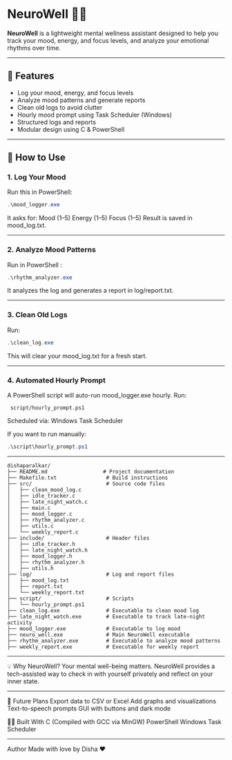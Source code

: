 # NeuroWell 🧠💖

**NeuroWell** is a lightweight mental wellness assistant designed to help you track your mood, energy, and focus levels, and analyze your emotional rhythms over time.

---
## 🌟 Features

- Log your mood, energy, and focus levels
- Analyze mood patterns and generate reports
- Clean old logs to avoid clutter
- Hourly mood prompt using Task Scheduler (Windows)
- Structured logs and reports
- Modular design using C & PowerShell
  
---

## 🚀 How to Use

### 1. **Log Your Mood**

Run this in PowerShell:

```powershell 
.\mood_logger.exe
```

It asks for:
Mood (1–5)
Energy (1–5)
Focus (1–5)
Result is saved in mood_log.txt.

---

### 2. **Analyze Mood Patterns**

Run in PowerShell :

```powershell
.\rhythm_analyzer.exe
```
It analyzes the log and generates a report in log/report.txt.

---
### 3. **Clean Old Logs**

Run:
```powershell
.\clean_log.exe
```
This will clear your mood_log.txt for a fresh start.

---

### 4. **Automated Hourly Prompt** 
A PowerShell script will auto-run mood_logger.exe hourly.
Run:
```
 script/hourly_prompt.ps1
```
Scheduled via: Windows Task Scheduler

If you want to run manually:
```powershell
.\script\hourly_prompt.ps1
```
---
```
dishaparalkar/
├── README.md                  # Project documentation
├── Makefile.txt                # Build instructions
├── src/                        # Source code files
│   ├── clean_mood_log.c
│   ├── idle_tracker.c
│   ├── late_night_watch.c
│   ├── main.c
│   ├── mood_logger.c
│   ├── rhythm_analyzer.c
│   ├── utils.c
│   └── weekly_report.c
├── include/                    # Header files
│   ├── idle_tracker.h
│   ├── late_night_watch.h
│   ├── mood_logger.h
│   ├── rhythm_analyzer.h
│   ├── utils.h
├── log/                        # Log and report files
│   ├── mood_log.txt
│   ├── report.txt
│   └── weekly_report.txt
├── script/                     # Scripts
│   └── hourly_prompt.ps1
├── clean_log.exe               # Executable to clean mood log
├── late_night_watch.exe        # Executable to track late-night activity
├── mood_logger.exe             # Executable to log mood
├── neuro_well.exe              # Main NeuroWell executable
├── rhythm_analyzer.exe         # Executable to analyze mood patterns
├── weekly_report.exe           # Executable for weekly report
```
---
💡 Why NeuroWell?
Your mental well-being matters. NeuroWell provides a tech-assisted way to check in with yourself privately and reflect on your inner state.

---

📅 Future Plans
Export data to CSV or Excel
Add graphs and visualizations
Text-to-speech prompts
GUI with buttons and dark mode

🧑‍💻 Built With
C (Compiled with GCC via MinGW)
PowerShell
Windows Task Scheduler

---

Author
Made with love by Disha ❤️

